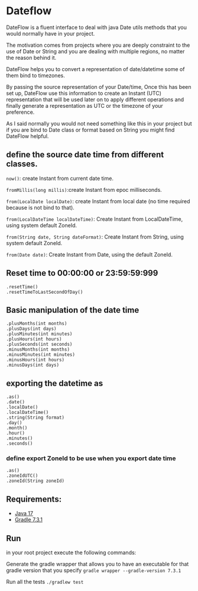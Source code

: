 # Dateflow

DateFlow is a fluent interface to deal with java Date utils methods that you would normally have in your project.

The motivation comes from projects where you are deeply constraint to the use of Date or String and you are 
dealing with multiple regions, no matter the reason behind it.

DateFlow helps you to convert a representation of date/datetime some of them bind to 
timezones.

By passing the source representation of your Date/time, Once this has been set up, DateFlow use 
this information to create an Instant (UTC) representation that will be used
later on to apply different operations and finally generate a representation as UTC or 
the timezone of your preference.

As I said normally you would not need something like this in your project but if you are bind to Date class or 
format based on String you might find DateFlow helpful.         

## define the source date time from different classes.

`now()`: create Instant from current date time.

`fromMillis(long millis)`:create Instant from epoc milliseconds.

`from(LocalDate localDate)`: create Instant from local date (no time required because is not bind to that).

`from(LocalDateTime localDateTime)`: Create Instant from LocalDateTime, using system default ZoneId.

`from(String date, String dateFormat)`: Create Instant from String, using system default ZoneId.

`from(Date date)`: Create Instant from Date, using the default ZoneId.

## Reset time to 00:00:00 or 23:59:59:999
```
.resetTime()
.resetTimeToLastSecondOfDay()
```
## Basic manipulation of the date time
```
.plusMonths(int months)
.plusDays(int days)
.plusMinutes(int minutes)
.plusHours(int hours)
.plusSeconds(int seconds)
.minusMonths(int months)
.minusMinutes(int minutes)
.minusHours(int hours)
.minusDays(int days)
```
## exporting the datetime as
```
.as()
.date()
.localDate()
.localDateTime()
.string(String format)
.day()
.month()
.hour()
.minutes()
.seconds()
```

### define export ZoneId to be use when you export date time
```
.as()
.zoneIdUTC()
.zoneId(String zoneId)
```

## Requirements:

- [Java 17](https://openjdk.java.net/projects/jdk/17/)
- [Gradle 7.3.1](https://gradle.org/releases/)

## Run

in your root project execute the following commands:

Generate the gradle wrapper that allows you to have an executable for that gradle version that you specify
`gradle wrapper --gradle-version 7.3.1`

Run all the tests
`./gradlew test`

